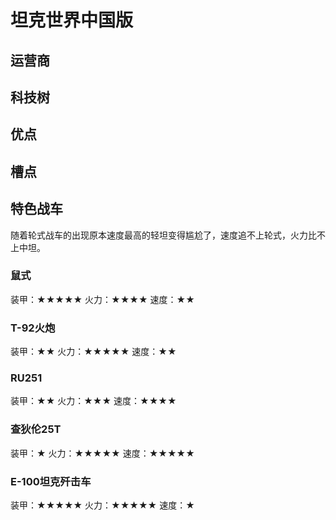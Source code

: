 # 坦克世界中国版

## 运营商
## 科技树
## 优点
## 槽点

## 特色战车
随着轮式战车的出现原本速度最高的轻坦变得尴尬了，速度追不上轮式，火力比不上中坦。

### 鼠式
装甲：★★★★★
火力：★★★★
速度：★★

### T-92火炮
装甲：★★
火力：★★★★★
速度：★★

### RU251
装甲：★★
火力：★★★
速度：★★★★

### 查狄伦25T
装甲：★
火力：★★★★★
速度：★★★★★

### E-100坦克歼击车
装甲：★★★★★
火力：★★★★★
速度：★
